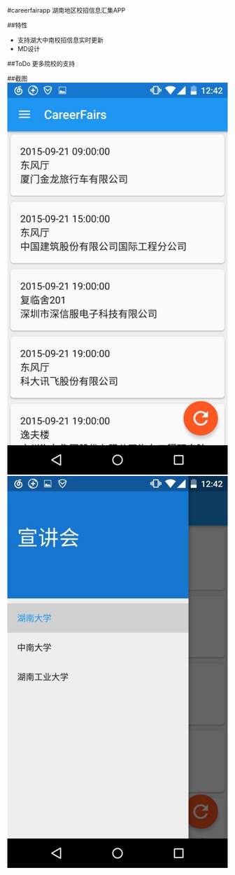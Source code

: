 #careerfairapp
湖南地区校招信息汇集APP

##特性
- 支持湖大中南校招信息实时更新
- MD设计

##ToDo
更多院校的支持

##截图
![主页面](https://github.com/hjw541988478/careerfairapp/blob/master/screenshots/carrier_fair_1.jpg)
![抽屉页面](https://github.com/hjw541988478/careerfairapp/blob/master/screenshots/carrier_fair_2.jpg)
